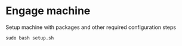 # Engage machine

Setup machine with packages and other required configuration steps

```sudo bash setup.sh```
